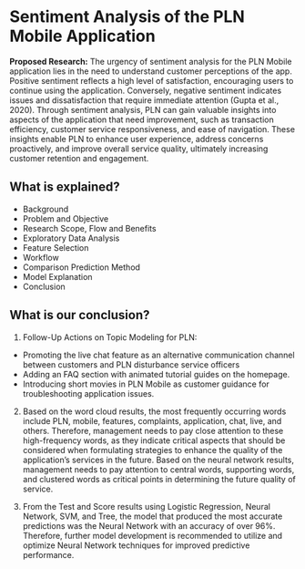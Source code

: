 
# Sentiment Analysis of the PLN Mobile Application

**Proposed Research:**
The urgency of sentiment analysis for the PLN Mobile application lies in the need to understand customer perceptions of the app. Positive sentiment reflects a high level of satisfaction, encouraging users to continue using the application. Conversely, negative sentiment indicates issues and dissatisfaction that require immediate attention (Gupta et al., 2020).
Through sentiment analysis, PLN can gain valuable insights into aspects of the application that need improvement, such as transaction efficiency, customer service responsiveness, and ease of navigation. These insights enable PLN to enhance user experience, address concerns proactively, and improve overall service quality, ultimately increasing customer retention and engagement.

## What is explained?

- Background
- Problem and Objective
- Research Scope, Flow and Benefits
- Exploratory Data Analysis
- Feature Selection
- Workflow
- Comparison Prediction Method
- Model Explanation
- Conclusion

## What is our conclusion?

1. Follow-Up Actions on Topic Modeling for PLN:
- Promoting the live chat feature as an alternative communication channel between customers and PLN disturbance service officers
- Adding an FAQ section with animated tutorial guides on the homepage.
- Introducing short movies in PLN Mobile as customer guidance for troubleshooting application issues.

2. Based on the word cloud results, the most frequently occurring words include PLN, mobile, features, complaints, application, chat, live, and others. Therefore, management needs to pay close attention to these high-frequency words, as they indicate critical aspects that should be considered when formulating strategies to enhance the quality of the application’s services in the future. Based on the neural network results, management needs to pay attention to central words, supporting words, and clustered words as critical points in determining the future quality of service.

3. From the Test and Score results using Logistic Regression, Neural Network, SVM, and Tree, the model that produced the most accurate predictions was the Neural Network with an accuracy of over 96%. Therefore, further model development is recommended to utilize and optimize Neural Network techniques for improved predictive performance.
